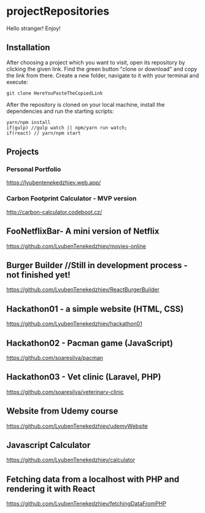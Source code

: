 # projectRepositories
Hello stranger! Enjoy!

## Installation
After choosing a project which you want to visit, open its repository by clicking the given link. Find the green button "clone or download" and copy the link from there. Create a new folder, navigate to it with your terminal and execute:
```terminal
git clone HereYouPasteTheCopiedLink
```
After the repository is cloned on your local machine, install the dependencies and run the starting scripts:
```terminal
yarn/npm install 
if(gulp) //gulp watch || npm/yarn run watch; 
if(react) // yarn/npm start
```



## Projects
### Personal Portfolio
https://lyubentenekedzhiev.web.app/

### Carbon Footprint Calculator - MVP version
http://carbon-calculator.codeboot.cz/

## FooNetflixBar- A mini version of Netflix
https://github.com/LyubenTenekedzhiev/movies-online

## Burger Builder //Still in development process - not finished yet!
https://github.com/LyubenTenekedzhiev/ReactBurgerBuilder

## Hackathon01 - a simple website (HTML, CSS)
https://github.com/LyubenTenekedzhiev/hackathon01

## Hackathon02 - Pacman game (JavaScript)
https://github.com/soaresilva/pacman

## Hackathon03 - Vet clinic (Laravel, PHP)
https://github.com/soaresilva/veterinary-clinic

## Website from Udemy course
https://github.com/LyubenTenekedzhiev/udemyWebsite

## Javascript Calculator
https://github.com/LyubenTenekedzhiev/calculator

## Fetching data from a localhost with PHP and rendering it with React
https://github.com/LyubenTenekedzhiev/fetchingDataFromPHP
